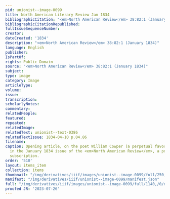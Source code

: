 ```yaml
---
pid: unionist--image-0099
title: North American Literary Review Jan 1834
bibliographicCitation: "<em>North American Review</em> 38:82:1 (January 1834)"
bibliographicCitationRepublished: 
fullIssueSequenceNumber: 
creator: 
dateCreated: '1834'
description: "<em>North American Review</em> 38:82:1 (January 1834)"
language: English
publisher: 
IsPartOf: 
rights: Public Domain
source: "<em>North American Review</em> 38:82:1 (January 1834)"
subject: 
type: image
category: Image
articleType: 
volume: 
issue: 
transcription: 
scholarlyNotes: 
commentary: 
relatedPeople: 
featured: 
repeated: 
relatedImage: 
relatedText: unionist--text-0386
relatedTextIssue: 1834-04-10 p.04.86
filename: 
caption: Opening article, on the poet William Cowper (a perpetual favorite of Abolitionists),
  in the January 1834 issue of the <em>North American Review</em>, a popular magazine
  subscription.
order: '510'
layout: items_item
collection: items
thumbnail: "/img/derivatives/iiif/images/unionist--image-0099/full/250,/0/default.jpg"
manifest: "/img/derivatives/iiif/unionist--image-0099/manifest.json"
full: "/img/derivatives/iiif/images/unionist--image-0099/full/1140,/0/default.jpg"
proofed JR: '2023-07-26'
---
```

